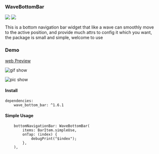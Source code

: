### WaveBottomBar

[![](https://img.shields.io/pub/v/wave_bottom_bar.svg?color=blue)](https://pub.dev/packages/wave_bottom_bar)
[![](https://img.shields.io/github/last-commit/wenchaosong/FlutterBottomBar?color=yellow)](https://github.com/wenchaosong/FlutterBottomBar)

This is a bottom navigation bar widget that like a wave can smoothly move to the active position,
and provide much attrs to config it which you want, the package is small and simple, welcome to use

### Demo

[web Preview](https://xiaomsh.github.io/FlutterBottomBar/)

![gif show](/pic/demo.gif)

![pic show](https://img.alicdn.com/imgextra/i2/2315514881/O1CN01FLTeuU1lvY9ZTBHXO_!!2315514881.png_760x760)

#### Install

```
dependencies:
    wave_bottom_bar: ^1.6.1
```

#### Simple Usage

```
    bottomNavigationBar: WaveBottomBar(
        items: BarItem.simpleUse,
        onTap: (index) {
            debugPrint("$index");
        },
    ),
```


